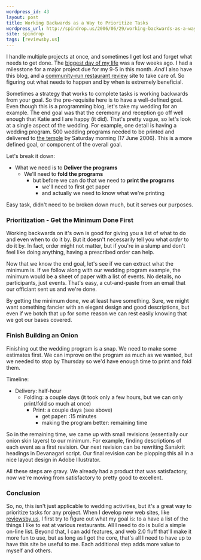 ```yaml
---
wordpress_id: 43
layout: post
title: Working Backwards as a Way to Prioritize Tasks
wordpress_url: http://spindrop.us/2006/06/29/working-backwards-as-a-way-to-prioritize-tasks/
site: spindrop
tags: [reviewsby.us]
---
```

[rbu]: http://reviewsby.us/ "Reviews By Us"
[katie]: http://katiebonn.com/

I handle multiple projects at once, and sometimes I get lost and forget what needs to get done.  The [biggest day of my life](ktdd.org "I got married!") was a few weeks ago.  I had a milesstone for a major project due for my 9-5 in this month.  *And* I also have this blog, and a [community-run restaurant review][rbu] site to take care of.  So figuring out what needs to happen and by when is extremely beneficial.

Sometimes a strategy that works to complete tasks is working backwards from your goal.  So the pre-requisite here is to have a well-defined goal.  Even though this is a programming blog, let's take my wedding for an example.  The end goal was that the ceremony and reception go off well enough that Katie and I are happy (it did).  That's pretty vague, so let's look at a single aspect of the wedding.  For example, one detail is having a wedding program.  500 wedding programs needed to be printed and delivered to [the temple](http://ktdd.org/temple) by Saturday morning (17 June 2006).  This is a more defined goal, or component of the overall goal.

Let's break it down:

*	What we need is to **Deliver the programs**
	*	We'll need to **fold the programs**
		*	but before we can do that we need to **print the programs**
			*	we'll need to first get paper
			*	and actually we need to know what we're printing

Easy task, didn't need to be broken down much, but it serves our purposes.  

<!--more-->

### Prioritization - Get the Minimum Done First

Working backwards on it's own is good for giving you a list of what to do and even when to do it by.  But it doesn't necessarily tell you what *order* to do it by.  In fact, order might not matter, but if you're in a slump and don't feel like doing anything, having a prescribed order can help.

Now that we know the end goal, let's see if we can extract what the minimum is.  If we follow along with our wedding program example, the minimum would be a sheet of paper with a list of events.  No details, no participants, just events.  That's easy, a cut-and-paste from an email that our officiant sent us and we're done.

By getting the minimum done, we at least have something.  Sure, we might want something fancier with an elegant design and good descriptions, but even if we botch that up for some reason we can rest easily knowing that we got our bases covered.

### Finish Building an Onion

Finishing out the wedding program is a snap.  We need to make some estimates first.  We can improve on the program as much as we wanted, but we needed to stop by Thursday so we'd have enough time to print and fold them.

Timeline:

*	Delivery:	half-hour
	*	Folding:	a couple days (it took only a few hours, but we can only print/fold so much at once)
		*	Print:	a couple days (see above)
			*	get paper:	:15 minutes
			*	making the program better:	remaining time

So in the remaining time, we came up with small revisions (essentially our onion skin layers) to our minimum.  For example, finding descriptions of each event as a first revision.  Our next revision can be rewriting Sanskrit headings in Devanagari script.  Our final revision can be plopping this all in a nice layout design in Adobe Illustrator.

All these steps are gravy.  We already had a product that was satisfactory, now we're moving from satisfactory to pretty good to excellent.

### Conclusion

So, no, this isn't just applicable to wedding activities, but it's a great way to prioritize tasks for any project.  When I develop new web sites, like [reviewsby.us][rbu], I first try to figure out what my goal is: to a have a list of the things I like to eat at various restaurants.  All I need to do is build a simple on-line list.  Beyond that, I can add features, and web 2.0 fluff that'll make it more fun to use, but as long as I got the core, that's all I need to have up to have this site be useful to me.  Each additional step adds more value to myself and others.
